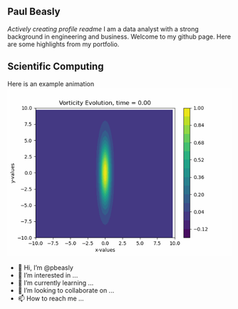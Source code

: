 ## Paul Beasly
*Actively creating profile readme*
I am a data analyst with a strong background in engineering and business. Welcome to my github page.  Here are some highlights from my portfolio.

## Scientific Computing

Here is an example animation 
![animation](https://github.com/pbeasly/Vorticity-Streamfunction/blob/main/Vorticiy-Animation.gif)


- 👋 Hi, I’m @pbeasly
- 👀 I’m interested in ...
- 🌱 I’m currently learning ...
- 💞️ I’m looking to collaborate on ...
- 📫 How to reach me ...

<!---
pbeasly/pbeasly is a ✨ special ✨ repository because its `README.md` (this file) appears on your GitHub profile.
You can click the Preview link to take a look at your changes.
--->
